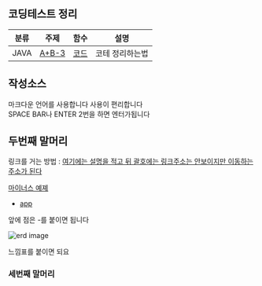 
## 코딩테스트 정리
| 분류 | 주제 | 함수 | 설명 |
| ---- | ---- | ---- | ---- |
|JAVA|[A+B-3](https://www.acmicpc.net/problem/10950)|[코드](https://github.com/chanwho/study_javas/blob/master/src/AplusBminus3.java)|코테 정리하는법





## 작성소스

마크다운 언어를 사용합니다
사용이 편리합니다  
SPACE BAR나 ENTER 2번을 하면 엔터가됩니다

## 두번째 말머리

링크를 거는 방법 : [여기에는 설명을 적고 뒤 괄호에는 링크주소는 안보이지만 이동하는 주소가 된다](https://www.google.co.kr/)

[마이너스 예졔](https://github.com/chanwho/study_javas/blob/master/src/minusAB.java)

- [app](https://github.com/chanwho/study_javas/blob/master/src/App.java)

앞에 점은 -를 붙이면 됩니다

![erd image](https://img1.daumcdn.net/thumb/R1280x0/?scode=mtistory2&fname=https%3A%2F%2Fblog.kakaocdn.net%2Fdn%2Fpn457%2Fbtqzmk6oWyF%2FZUMK8tZjx8mGaVK1YiL2Jk%2Fimg.webp)

느낌표를 붙이면 되요

### 세번째 말머리



